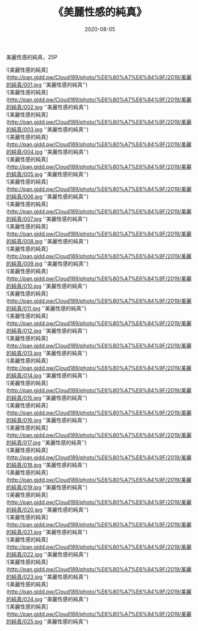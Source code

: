 ﻿---
layout: post
title:  《美麗性感的純真》
date:   2020-08-05
img: http://pan.gjdd.pw/Cloud189/photo/%E6%80%A7%E6%84%9F/2019/美麗的純真/000.jpg
categories: [美女, 性感, 泳衣]
---

美麗性感的純真，25P

![美麗性感的純真](http://pan.gjdd.pw/Cloud189/photo/%E6%80%A7%E6%84%9F/2019/美麗的純真/001.jpg ''美麗性感的純真'') <br>
![美麗性感的純真](http://pan.gjdd.pw/Cloud189/photo/%E6%80%A7%E6%84%9F/2019/美麗的純真/002.jpg ''美麗性感的純真'') <br>
![美麗性感的純真](http://pan.gjdd.pw/Cloud189/photo/%E6%80%A7%E6%84%9F/2019/美麗的純真/003.jpg ''美麗性感的純真'') <br>
![美麗性感的純真](http://pan.gjdd.pw/Cloud189/photo/%E6%80%A7%E6%84%9F/2019/美麗的純真/004.jpg ''美麗性感的純真'') <br>
![美麗性感的純真](http://pan.gjdd.pw/Cloud189/photo/%E6%80%A7%E6%84%9F/2019/美麗的純真/005.jpg ''美麗性感的純真'') <br>
![美麗性感的純真](http://pan.gjdd.pw/Cloud189/photo/%E6%80%A7%E6%84%9F/2019/美麗的純真/006.jpg ''美麗性感的純真'') <br>
![美麗性感的純真](http://pan.gjdd.pw/Cloud189/photo/%E6%80%A7%E6%84%9F/2019/美麗的純真/007.jpg ''美麗性感的純真'') <br>
![美麗性感的純真](http://pan.gjdd.pw/Cloud189/photo/%E6%80%A7%E6%84%9F/2019/美麗的純真/008.jpg ''美麗性感的純真'') <br>
![美麗性感的純真](http://pan.gjdd.pw/Cloud189/photo/%E6%80%A7%E6%84%9F/2019/美麗的純真/009.jpg ''美麗性感的純真'') <br>
![美麗性感的純真](http://pan.gjdd.pw/Cloud189/photo/%E6%80%A7%E6%84%9F/2019/美麗的純真/010.jpg ''美麗性感的純真'') <br>
![美麗性感的純真](http://pan.gjdd.pw/Cloud189/photo/%E6%80%A7%E6%84%9F/2019/美麗的純真/011.jpg ''美麗性感的純真'') <br>
![美麗性感的純真](http://pan.gjdd.pw/Cloud189/photo/%E6%80%A7%E6%84%9F/2019/美麗的純真/012.jpg ''美麗性感的純真'') <br>
![美麗性感的純真](http://pan.gjdd.pw/Cloud189/photo/%E6%80%A7%E6%84%9F/2019/美麗的純真/013.jpg ''美麗性感的純真'') <br>
![美麗性感的純真](http://pan.gjdd.pw/Cloud189/photo/%E6%80%A7%E6%84%9F/2019/美麗的純真/014.jpg ''美麗性感的純真'') <br>
![美麗性感的純真](http://pan.gjdd.pw/Cloud189/photo/%E6%80%A7%E6%84%9F/2019/美麗的純真/015.jpg ''美麗性感的純真'') <br>
![美麗性感的純真](http://pan.gjdd.pw/Cloud189/photo/%E6%80%A7%E6%84%9F/2019/美麗的純真/016.jpg ''美麗性感的純真'') <br>
![美麗性感的純真](http://pan.gjdd.pw/Cloud189/photo/%E6%80%A7%E6%84%9F/2019/美麗的純真/017.jpg ''美麗性感的純真'') <br>
![美麗性感的純真](http://pan.gjdd.pw/Cloud189/photo/%E6%80%A7%E6%84%9F/2019/美麗的純真/018.jpg ''美麗性感的純真'') <br>
![美麗性感的純真](http://pan.gjdd.pw/Cloud189/photo/%E6%80%A7%E6%84%9F/2019/美麗的純真/019.jpg ''美麗性感的純真'') <br>
![美麗性感的純真](http://pan.gjdd.pw/Cloud189/photo/%E6%80%A7%E6%84%9F/2019/美麗的純真/020.jpg ''美麗性感的純真'') <br>
![美麗性感的純真](http://pan.gjdd.pw/Cloud189/photo/%E6%80%A7%E6%84%9F/2019/美麗的純真/021.jpg ''美麗性感的純真'') <br>
![美麗性感的純真](http://pan.gjdd.pw/Cloud189/photo/%E6%80%A7%E6%84%9F/2019/美麗的純真/022.jpg ''美麗性感的純真'') <br>
![美麗性感的純真](http://pan.gjdd.pw/Cloud189/photo/%E6%80%A7%E6%84%9F/2019/美麗的純真/023.jpg ''美麗性感的純真'') <br>
![美麗性感的純真](http://pan.gjdd.pw/Cloud189/photo/%E6%80%A7%E6%84%9F/2019/美麗的純真/024.jpg ''美麗性感的純真'') <br>
![美麗性感的純真](http://pan.gjdd.pw/Cloud189/photo/%E6%80%A7%E6%84%9F/2019/美麗的純真/025.jpg ''美麗性感的純真'') <br>
